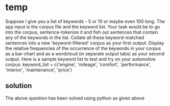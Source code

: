 # temp

Suppose I give you a list of keywords - 5 or 10 or maybe even 100 long. The app input is the corpus file and the keyword list. Your task
would be to go into the corpus, sentence-tokenize it and fish out sentences that contain any of the keywords in the list. Collate all
these keyword-matched sentences into a new 'keyword-filtered' corpus as your first output. Display the relative frequencies of the
occurrence of the keywords in your corpus as a bar-chart and as a wordcloud (in separate output tabs) as your second output.
Here is a sample keyword list to test and try on your automotive corpus:
keyword_list = c('engine', 'mileage', 'comfort', 'performance', 'interior', 'maintenance', 'price')

## solution
The above question has been solved using python as given above 
